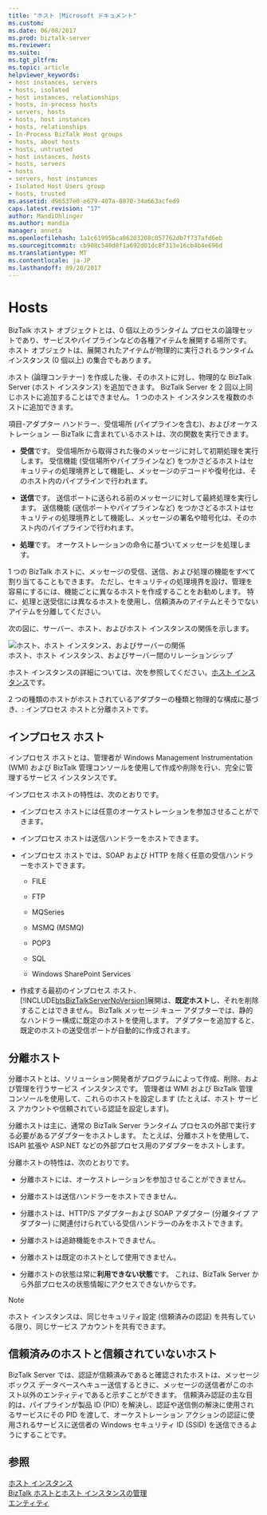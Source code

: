 ```yaml
---
title: "ホスト |Microsoft ドキュメント"
ms.custom: 
ms.date: 06/08/2017
ms.prod: biztalk-server
ms.reviewer: 
ms.suite: 
ms.tgt_pltfrm: 
ms.topic: article
helpviewer_keywords:
- host instances, servers
- hosts, isolated
- host instances, relationships
- hosts, in-process hosts
- servers, hosts
- hosts, host instances
- hosts, relationships
- In-Process BizTalk Host groups
- hosts, about hosts
- hosts, untrusted
- host instances, hosts
- hosts, servers
- hosts
- servers, host instances
- Isolated Host Users group
- hosts, trusted
ms.assetid: d96537e0-e679-407a-8870-34a663acfed9
caps.latest.revision: "17"
author: MandiOhlinger
ms.author: mandia
manager: anneta
ms.openlocfilehash: 1a1c61995bca06203208c057762db7f737afd6eb
ms.sourcegitcommit: cb908c540d8f1a692d01dc8f313e16cb4b4e696d
ms.translationtype: MT
ms.contentlocale: ja-JP
ms.lasthandoff: 09/20/2017
---
```

# <a name="hosts"></a>Hosts
BizTalk ホスト オブジェクトとは、0 個以上のランタイム プロセスの論理セットであり、サービスやパイプラインなどの各種アイテムを展開する場所です。 ホスト オブジェクトは、展開されたアイテムが物理的に実行されるランタイム インスタンス (0 個以上) の集合でもあります。  
  
 ホスト (論理コンテナー) を作成した後、そのホストに対し、物理的な BizTalk Server (ホスト インスタンス) を追加できます。 BizTalk Server を 2 回以上同じホストに追加することはできません。 1 つのホスト インスタンスを複数のホストに追加できます。  
  
 項目-アダプター ハンドラー、受信場所 (パイプラインを含む)、およびオーケストレーション — BizTalk に含まれているホストは、次の関数を実行できます。  
  
-   **受信**です。 受信場所から取得された後のメッセージに対して初期処理を実行します。 受信機能 (受信場所やパイプラインなど) をつかさどるホストはセキュリティの処理境界として機能し、メッセージのデコードや復号化は、そのホスト内のパイプラインで行われます。  
  
-   **送信**です。 送信ポートに送られる前のメッセージに対して最終処理を実行します。 送信機能 (送信ポートやパイプラインなど) をつかさどるホストはセキュリティの処理境界として機能し、メッセージの署名や暗号化は、そのホスト内のパイプラインで行われます。  
  
-   **処理**です。 オーケストレーションの命令に基づいてメッセージを処理します。  
  
 1 つの BizTalk ホストに、メッセージの受信、送信、および処理の機能をすべて割り当てることもできます。 ただし、セキュリティの処理境界を設け、管理を容易にするには、機能ごとに異なるホストを作成することをお勧めします。 特に、処理と送受信には異なるホストを使用し、信頼済みのアイテムとそうでないアイテムを分離してください。  
  
 次の図に、サーバー、ホスト、およびホスト インスタンスの関係を示します。  
  
 ![ホスト、ホスト インスタンス、およびサーバーの関係](../core/media/ebiz-ops-adm01.gif "ebiz_ops_adm01")  
ホスト、ホスト インスタンス、およびサーバー間のリレーションシップ  
  
 ホスト インスタンスの詳細については、次を参照してください。[ホスト インスタンス](../core/host-instances.md)です。  
  
 2 つの種類のホストがホストされているアダプターの種類と物理的な構成に基づき、: インプロセス ホストと分離ホストです。  
  
## <a name="in-process-hosts"></a>インプロセス ホスト  
 インプロセス ホストとは、管理者が Windows Management Instrumentation (WMI) および BizTalk 管理コンソールを使用して作成や削除を行い、完全に管理するサービス インスタンスです。  
  
 インプロセス ホストの特性は、次のとおりです。  
  
-   インプロセス ホストには任意のオーケストレーションを参加させることができます。  
  
-   インプロセス ホストは送信ハンドラーをホストできます。  
  
-   インプロセス ホストでは、SOAP および HTTP を除く任意の受信ハンドラーをホストできます。  
  
    -   FILE  
  
    -   FTP  
  
    -   MQSeries  
  
    -   MSMQ (MSMQ)  
  
    -   POP3  
  
    -   SQL  
  
    -   Windows SharePoint Services  
  
-   作成する最初のインプロセス ホスト、[!INCLUDE[btsBizTalkServerNoVersion](../includes/btsbiztalkservernoversion-md.md)]展開は、**既定ホスト**し、それを削除することはできません。 BizTalk メッセージ キュー アダプターでは、静的なハンドラー構成に既定のホストを使用します。 アダプターを追加すると、既定のホストの送受信ポートが自動的に作成されます。  
  
## <a name="isolated-hosts"></a>分離ホスト  
 分離ホストとは、ソリューション開発者がプログラムによって作成、削除、および管理を行うサービス インスタンスです。 管理者は WMI および BizTalk 管理コンソールを使用して、これらのホストを設定します (たとえば、ホスト サービス アカウントや信頼されている認証を設定します)。  
  
 分離ホストは主に、通常の BizTalk Server ランタイム プロセスの外部で実行する必要があるアダプターをホストします。 たとえば、分離ホストを使用して、ISAPI 拡張や ASP.NET などの外部プロセス用のアダプターをホストします。  
  
 分離ホストの特性は、次のとおりです。  
  
-   分離ホストには、オーケストレーションを参加させることができません。  
  
-   分離ホストは送信ハンドラーをホストできません。  
  
-   分離ホストは、HTTP/S アダプターおよび SOAP アダプター (分離タイプ アダプター) に関連付けられている受信ハンドラーのみをホストできます。  
  
-   分離ホストは追跡機能をホストできません。  
  
-   分離ホストは既定のホストとして使用できません。  
  
-   分離ホストの状態は常に**利用できない状態**です。 これは、BizTalk Server から外部プロセスの状態情報にアクセスできないからです。  
  
> [!NOTE]
>  ホスト インスタンスは、同じセキュリティ設定 (信頼済みの認証) を共有している限り、同じサービス アカウントを共有できます。  
  
## <a name="trusted-and-untrusted-hosts"></a>信頼済みのホストと信頼されていないホスト  
 BizTalk Server では、認証が信頼済みであると確認されたホストは、メッセージ ボックス データベースへキュー送信するときに、メッセージの送信者がこのホスト以外のエンティティであると示すことができます。 信頼済み認証の主な目的は、パイプラインが製品 ID (PID) を解決し、認証や送信側の解決に使用されるサービスにその PID を渡して、オーケストレーション アクションの認証に使用されるサービスに送信者の Windows セキュリティ ID (SSID) を送信できるようにすることです。  
  
## <a name="see-also"></a>参照  
 [ホスト インスタンス](../core/host-instances.md)   
 [BizTalk ホストとホスト インスタンスの管理](../core/managing-biztalk-hosts-and-host-instances.md)  
 [エンティティ](../core/entities.md)
